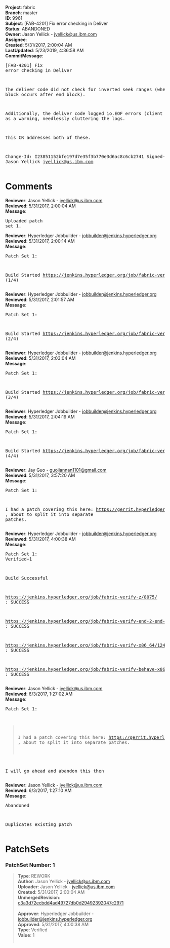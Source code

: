 <strong>Project</strong>: fabric<br><strong>Branch</strong>: master<br><strong>ID</strong>: 9961<br><strong>Subject</strong>: [FAB-4201] Fix error checking in Deliver<br><strong>Status</strong>: ABANDONED<br><strong>Owner</strong>: Jason Yellick - jyellick@us.ibm.com<br><strong>Assignee</strong>:<br><strong>Created</strong>: 5/31/2017, 2:00:04 AM<br><strong>LastUpdated</strong>: 5/23/2019, 4:36:58 AM<br><strong>CommitMessage</strong>:<br><pre>[FAB-4201] Fix error checking in Deliver

The deliver code did not check for inverted seek ranges (where start
block occurs after end block).

Additionally, the deliver code logged io.EOF errors (client hangups) as
a warning, needlessly cluttering the logs.

This CR addresses both of these.

Change-Id: I23851152bfe197d7e35f3b770e3d6ac8c6cb2741
Signed-off-by: Jason Yellick <jyellick@us.ibm.com>
</pre><h1>Comments</h1><strong>Reviewer</strong>: Jason Yellick - jyellick@us.ibm.com<br><strong>Reviewed</strong>: 5/31/2017, 2:00:04 AM<br><strong>Message</strong>: <pre>Uploaded patch set 1.</pre><strong>Reviewer</strong>: Hyperledger Jobbuilder - jobbuilder@jenkins.hyperledger.org<br><strong>Reviewed</strong>: 5/31/2017, 2:00:14 AM<br><strong>Message</strong>: <pre>Patch Set 1:

Build Started https://jenkins.hyperledger.org/job/fabric-verify-z/8075/ (1/4)</pre><strong>Reviewer</strong>: Hyperledger Jobbuilder - jobbuilder@jenkins.hyperledger.org<br><strong>Reviewed</strong>: 5/31/2017, 2:01:57 AM<br><strong>Message</strong>: <pre>Patch Set 1:

Build Started https://jenkins.hyperledger.org/job/fabric-verify-end-2-end-x86_64/3951/ (2/4)</pre><strong>Reviewer</strong>: Hyperledger Jobbuilder - jobbuilder@jenkins.hyperledger.org<br><strong>Reviewed</strong>: 5/31/2017, 2:03:04 AM<br><strong>Message</strong>: <pre>Patch Set 1:

Build Started https://jenkins.hyperledger.org/job/fabric-verify-x86_64/12425/ (3/4)</pre><strong>Reviewer</strong>: Hyperledger Jobbuilder - jobbuilder@jenkins.hyperledger.org<br><strong>Reviewed</strong>: 5/31/2017, 2:04:19 AM<br><strong>Message</strong>: <pre>Patch Set 1:

Build Started https://jenkins.hyperledger.org/job/fabric-verify-behave-x86_64/6478/ (4/4)</pre><strong>Reviewer</strong>: Jay Guo - guojiannan1101@gmail.com<br><strong>Reviewed</strong>: 5/31/2017, 3:57:20 AM<br><strong>Message</strong>: <pre>Patch Set 1:

I had a patch covering this here: https://gerrit.hyperledger.org/r/#/c/9867/ , about to split it into separate patches.</pre><strong>Reviewer</strong>: Hyperledger Jobbuilder - jobbuilder@jenkins.hyperledger.org<br><strong>Reviewed</strong>: 5/31/2017, 4:00:38 AM<br><strong>Message</strong>: <pre>Patch Set 1: Verified+1

Build Successful 

https://jenkins.hyperledger.org/job/fabric-verify-z/8075/ : SUCCESS

https://jenkins.hyperledger.org/job/fabric-verify-end-2-end-x86_64/3951/ : SUCCESS

https://jenkins.hyperledger.org/job/fabric-verify-x86_64/12425/ : SUCCESS

https://jenkins.hyperledger.org/job/fabric-verify-behave-x86_64/6478/ : SUCCESS</pre><strong>Reviewer</strong>: Jason Yellick - jyellick@us.ibm.com<br><strong>Reviewed</strong>: 6/3/2017, 1:27:02 AM<br><strong>Message</strong>: <pre>Patch Set 1:

> I had a patch covering this here: https://gerrit.hyperledger.org/r/#/c/9867/
 > , about to split it into separate patches.

I will go ahead and abandon this then</pre><strong>Reviewer</strong>: Jason Yellick - jyellick@us.ibm.com<br><strong>Reviewed</strong>: 6/3/2017, 1:27:10 AM<br><strong>Message</strong>: <pre>Abandoned

Duplicates existing patch</pre><h1>PatchSets</h1><h3>PatchSet Number: 1</h3><blockquote><strong>Type</strong>: REWORK<br><strong>Author</strong>: Jason Yellick - jyellick@us.ibm.com<br><strong>Uploader</strong>: Jason Yellick - jyellick@us.ibm.com<br><strong>Created</strong>: 5/31/2017, 2:00:04 AM<br><strong>UnmergedRevision</strong>: [c3a3d72ecbdd4ad49727db0d29492392047c2971](https://github.com/hyperledger-gerrit-archive/fabric/commit/c3a3d72ecbdd4ad49727db0d29492392047c2971)<br><br><strong>Approver</strong>: Hyperledger Jobbuilder - jobbuilder@jenkins.hyperledger.org<br><strong>Approved</strong>: 5/31/2017, 4:00:38 AM<br><strong>Type</strong>: Verified<br><strong>Value</strong>: 1<br><br></blockquote>